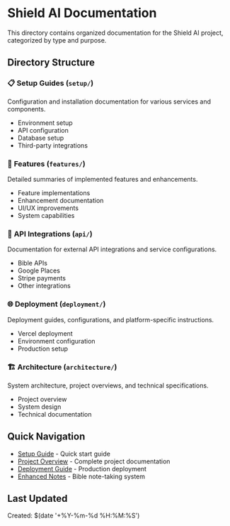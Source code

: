 # Shield AI Documentation

This directory contains organized documentation for the Shield AI project, categorized by type and purpose.

## Directory Structure

### 📋 **Setup Guides** (`setup/`)
Configuration and installation documentation for various services and components.
- Environment setup
- API configuration
- Database setup
- Third-party integrations

### 🚀 **Features** (`features/`)
Detailed summaries of implemented features and enhancements.
- Feature implementations
- Enhancement documentation
- UI/UX improvements
- System capabilities

### 🔌 **API Integrations** (`api/`)
Documentation for external API integrations and service configurations.
- Bible APIs
- Google Places
- Stripe payments
- Other integrations

### 🌐 **Deployment** (`deployment/`)
Deployment guides, configurations, and platform-specific instructions.
- Vercel deployment
- Environment configuration
- Production setup

### 🏗️ **Architecture** (`architecture/`)
System architecture, project overviews, and technical specifications.
- Project overview
- System design
- Technical documentation

## Quick Navigation

- [Setup Guide](setup/SETUP.md) - Quick start guide
- [Project Overview](architecture/SHIELD_AI_PROJECT_OVERVIEW.md) - Complete project documentation
- [Deployment Guide](deployment/DEPLOYMENT.md) - Production deployment
- [Enhanced Notes](features/ENHANCED_NOTES_SUMMARY.md) - Bible note-taking system

## Last Updated
Created: $(date '+%Y-%m-%d %H:%M:%S')